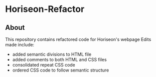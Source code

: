 # Horiseon-Refactor
## About
This repository contains refactored code for Horiseon's webpage
Edits made include:
- added semantic divisions to HTML file
- added comments to both HTML and CSS files
- consolidated repeat CSS code
- ordered CSS code to follow semantic structure